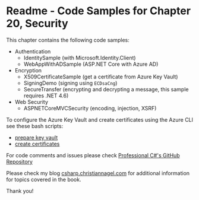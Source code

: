 # Readme - Code Samples for Chapter 20, Security

This chapter contains the following code samples:

* Authentication
    * IdentitySample (with Microsoft.Identity.Client)
    * WebAppWithADSample (ASP.NET Core with Azure AD)
* Encryption
    * X509CertificateSample (get a certificate from Azure Key Vault)
    * SigningDemo (signing using `ECDsaCng`)
    * SecureTransfer (encrypting and decrypting a message, this sample requires .NET 4.6)
* Web Security
    * ASPNETCoreMVCSecurity (encoding, injection, XSRF)


To configure the Azure Key Vault and create certificates using the Azure CLI see these bash scripts:

* [prepare key vault](preparekeyvault.sh)
* [create certificates](createcertificates.sh)
 
For code comments and issues please check [Professional C#'s GitHub Repository](https://github.com/ProfessionalCSharp/ProfessionalCSharp2021)

Please check my blog [csharp.christiannagel.com](https://csharp.christiannagel.com "csharp.christiannagel.com") for additional information for topics covered in the book.

Thank you!